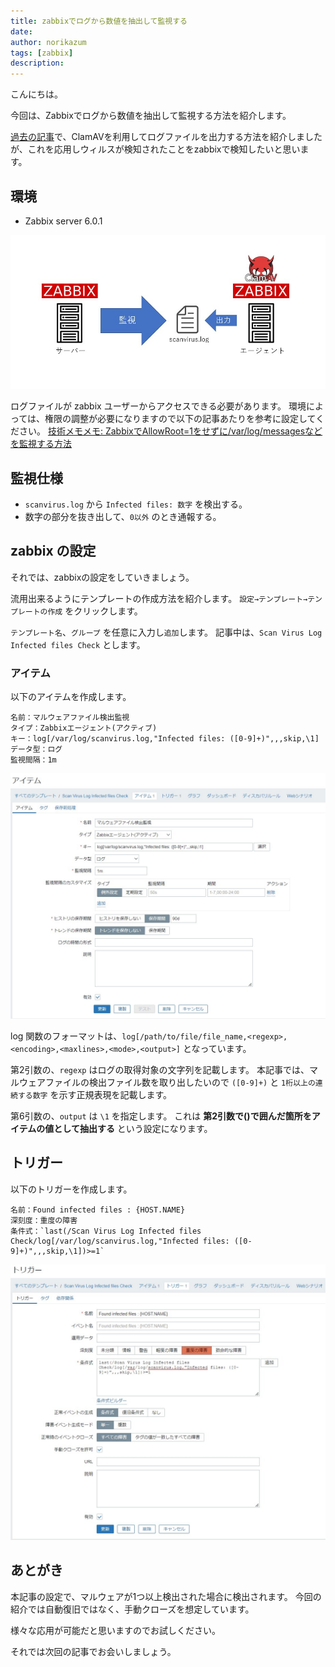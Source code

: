 ```yaml
---
title: zabbixでログから数値を抽出して監視する
date: 
author: norikazum
tags: [zabbix]
description: 
---
```


こんにちは。

今回は、Zabbixでログから数値を抽出して監視する方法を紹介します。

[過去の記事](https://mseeeen.msen.jp/install-clam-antivirus-on-amazon-linux-2-to-automate-checks/)で、ClamAVを利用してログファイルを出力する方法を紹介しましたが、これを応用しウィルスが検知されたことをzabbixで検知したいと思います。

## 環境
- Zabbix server 6.0.1

![](images/2022-04-09_23h42_46.jpg)

ログファイルが zabbix ユーザーからアクセスできる必要があります。
環境によっては、権限の調整が必要になりますので以下の記事あたりを参考に設定してください。
[技術メモメモ: ZabbixでAllowRoot=1をせずに/var/log/messagesなどを監視する方法](https://tech-mmmm.blogspot.com/2018/03/zabbixallowroot1varlogmessages.html)

## 監視仕様
- `scanvirus.log` から `Infected files: 数字` を検出する。
- 数字の部分を抜き出して、`0以外` のとき通報する。

## zabbix の設定
それでは、zabbixの設定をしていきましょう。

流用出来るようにテンプレートの作成方法を紹介します。
`設定→テンプレート→テンプレートの作成` をクリックします。

`テンプレート名`、`グループ` を任意に入力し`追加`します。
記事中は、`Scan Virus Log Infected files Check` とします。

### アイテム
以下のアイテムを作成します。

```
名前：マルウェアファイル検出監視
タイプ：Zabbixエージェント(アクティブ)
キー：log[/var/log/scanvirus.log,"Infected files: ([0-9]+)",,,skip,\1]
データ型：ログ
監視間隔：1m
```

![](images/2022-04-09_23h54_44.jpg)

log 関数のフォーマットは、`log[/path/to/file/file_name,<regexp>,<encoding>,<maxlines>,<mode>,<output>]` となっています。

第2引数の、`regexp` はログの取得対象の文字列を記載します。
本記事では、マルウェアファイルの検出ファイル数を取り出したいので `([0-9]+)` と `1桁以上の連続する数字` を示す正規表現を記載します。

第6引数の、`output` は `\1` を指定します。
これは **第2引数で()で囲んだ箇所をアイテムの値として抽出する** という設定になります。

## トリガー
以下のトリガーを作成します。

```
名前：Found infected files : {HOST.NAME}
深刻度：重度の障害
条件式：`last(/Scan Virus Log Infected files Check/log[/var/log/scanvirus.log,"Infected files: ([0-9]+)",,,skip,\1])>=1`
```

![](images/2022-04-09_23h59_52.jpg)

## あとがき
本記事の設定で、マルウェアが1つ以上検出された場合に検出されます。
今回の紹介では自動復旧ではなく、手動クローズを想定しています。

様々な応用が可能だと思いますのでお試しください。

それでは次回の記事でお会いしましょう。